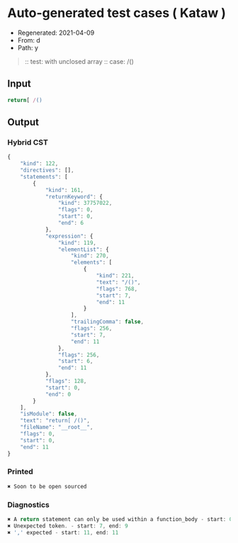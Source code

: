 # Auto-generated test cases ( Kataw )
- Regenerated: 2021-04-09
- From: d
- Path: y
> :: test: with unclosed array
> :: case: /()
## Input

`````js
return[ /()
`````

## Output

### Hybrid CST

```javascript
{
    "kind": 122,
    "directives": [],
    "statements": [
        {
            "kind": 161,
            "returnKeyword": {
                "kind": 37757022,
                "flags": 0,
                "start": 0,
                "end": 6
            },
            "expression": {
                "kind": 119,
                "elementList": {
                    "kind": 270,
                    "elements": [
                        {
                            "kind": 221,
                            "text": "/()",
                            "flags": 768,
                            "start": 7,
                            "end": 11
                        }
                    ],
                    "trailingComma": false,
                    "flags": 256,
                    "start": 7,
                    "end": 11
                },
                "flags": 256,
                "start": 6,
                "end": 11
            },
            "flags": 128,
            "start": 0,
            "end": 0
        }
    ],
    "isModule": false,
    "text": "return[ /()",
    "fileName": "__root__",
    "flags": 0,
    "start": 0,
    "end": 11
}
```

### Printed

```javascript
✖ Soon to be open sourced
```

### Diagnostics

```javascript
✖ A return statement can only be used within a function_body - start: 0, end: 6
✖ Unexpected token. - start: 7, end: 9
✖ ',' expected - start: 11, end: 11

```


